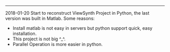 


------
2018-01-20 
Start to reconstruct ViewSynth Project in Python, the last version was built in Matlab.
Some reasons:
- Install matlab is not easy in servers but python support quick, easy installation.
- This project is not big ^_^.
- Parallel Operation is more easier in python.